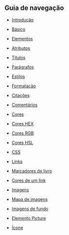 ## Guia de navegação

- [Introdução](./introduction/resume.md)

- [Básico](./basic/resume.md)

- [Elementos](./elements/resume.md)

- [Atributos](./atributes/resume.md)

- [Títulos](./headings/resume.md)

- [Parágrafos](./paragraphs/resume.md)

- [Estilos](./styles/resume.md)

- [Formatação](./formatting/resume.md)

- [Citações](./quotations/resume.md)

- [Comentários](./comments/resume.md)

- [Cores](./colors/resume-colors.md)

- [Cores HEX](./colors/resume-hex.md)

- [Cores RGB](./colors/resume-rgb.md)

- [Cores HSL](./colors/resume-hsl.md)

- [CSS](./css/resume.md)

- [Links](./links/resume.md)

- [Marcadores de livro](./links/resume-link-bookmarks.md)

- [Cores de um link](./links/resume-link-color.md)

- [Imagens](./images/resume.md)

- [Mapa de imagens](./images/image-map-resume.md)

- [Imagens de fundo](./images/image-background-resume.md)

- [Elemento Picture](./images/image-picture-resume.md)

- [Ícone](./favicon/resume.md)

<style>
    .container {
        display: flex;
        flex-direction: column;
        align-items: center;
        justify-content: center;
        width: 100%;
        height: 100vh;
    }
    .container h1 {
        font-size: 3rem;
        font-weight: 700;
        color: #333;
        margin-bottom: 1rem;
    }
    .container h2 {
        font-size: 2rem;
        font-weight: 500;
        color: #333;
        margin-bottom: 1rem;
    }
    .container h3 {
        font-size: 1.5rem;
        font-weight: 500;
        color: #333;
        margin-bottom: 1rem;
    }
    .container h4 {
        font-size: 1.25rem;
        font-weight: 500;
        color: #333;
        margin-bottom: 1rem;
    }
    .container h5 {
        font-size: 1rem;
        font-weight: 500;
        color: #333;
        margin-bottom: 1rem;
    }
    .container h6 {
        font-size: 0.875rem;
        font-weight: 500;
        color: #333;
        margin-bottom: 1rem;
    }
    .container p {
        font-size: 1rem;
        font-weight: 400;
        color: #333;
        margin-bottom: 1rem;
    }
    .container a {
        font-size: 1rem;
        font-weight: 400;
        color: #333;
        margin-bottom: 1rem;
    }
    .container ul {
        font-size: 1rem;
        font-weight: 400;
        color: #333;
        margin-bottom: 1rem;
    }
    .container ol {
        font-size: 1rem;
        font-weight: 400;
        color: #333;
        margin-bottom: 1rem;
    }
    .container li {
        font-size: 1rem;
        font-weight: 400;
        color: #333;
        margin-bottom: 1rem;
    }
    .container code {
        font-size: 1rem;
        font-weight: 400;
        color: #333;
        margin-bottom: 1rem;
    }
    .container pre {
        font-size: 1rem;
        font-weight: 400;
        color: #333;
        margin-bottom: 1rem;
    }
</style>